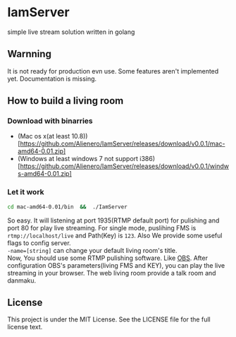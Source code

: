 # IamServer
simple live stream solution written in golang

## Warnning
It is not ready for production evn use. Some features aren't implemented yet. Documentation is missing.

## How to build a living room
### Download with binarries
- (Mac os x(at least 10.8))[https://github.com/Alienero/IamServer/releases/download/v0.0.1/mac-amd64-0.01.zip]
- (Windows at least windows 7 not support i386)[https://github.com/Alienero/IamServer/releases/download/v0.0.1/windws-amd64-0.01.zip]

### Let it work
```bash
cd mac-amd64-0.01/bin  &&  ./IamServer
```
So easy. It will listening at port 1935(RTMP default port) for pulishing and port 80 for play live streaming. For single mode, puslihing FMS is `rtmp://localhost/live` and Path(Key) is `123`. Also We provide some useful flags to config server.     
`-name=[string]` can change your default living room's title.      
 Now, You should use some RTMP pulishing software. Like [OBS](https://obsproject.com/). After configuration OBS's parameters(living FMS and KEY), you can play the live streaming in your browser. The web living room provide a talk room and danmaku.
 
 ## License
 This project is under the MIT License. See the LICENSE file for the full license text.
